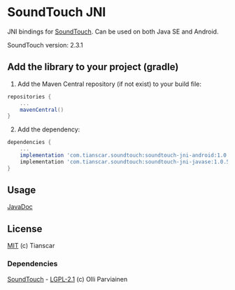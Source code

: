 # SoundTouch JNI

JNI bindings for [SoundTouch](https://www.surina.net/soundtouch). Can be used on both Java SE and Android.

SoundTouch version: 2.3.1

## Add the library to your project (gradle)
1. Add the Maven Central repository (if not exist) to your build file:
```groovy
repositories {
    ...
    mavenCentral()
}
```

2. Add the dependency:
```groovy
dependencies {
    ...
    implementation 'com.tianscar.soundtouch:soundtouch-jni-android:1.0.5' // Android
    implementation 'com.tianscar.soundtouch:soundtouch-jni-javase:1.0.5'  // Java SE
}
```

## Usage
[JavaDoc](https://docs.tianscar.com/soundtouch-jni)

## License
[MIT](https://github.com/Tianscar/soundtouchjni/blob/main/LICENSE) (c) Tianscar  

### Dependencies
[SoundTouch](https://codeberg.org/soundtouch/soundtouch) - [LGPL-2.1](https://codeberg.org/soundtouch/soundtouch/src/branch/master/COPYING.TXT) (c) Olli Parviainen
